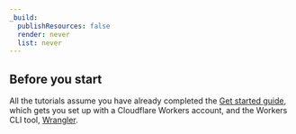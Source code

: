 ```yaml
---
_build:
  publishResources: false
  render: never
  list: never
---
```


## Before you start

All the tutorials assume you have already completed the [Get started guide](/workers/get-started/guide/), which gets you set up with a Cloudflare Workers account, and the Workers CLI tool, [Wrangler](https://github.com/cloudflare/wrangler).
